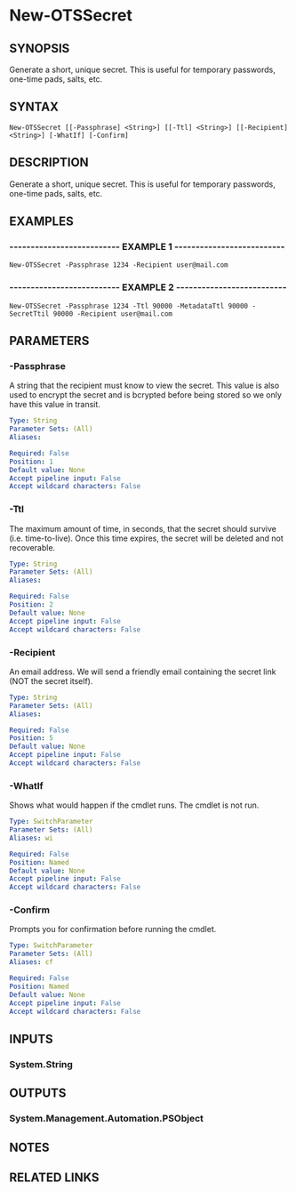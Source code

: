 # New-OTSSecret

## SYNOPSIS
Generate a short, unique secret.
This is useful for temporary passwords, one-time pads, salts, etc.

## SYNTAX

```
New-OTSSecret [[-Passphrase] <String>] [[-Ttl] <String>] [[-Recipient] <String>] [-WhatIf] [-Confirm]
```

## DESCRIPTION
Generate a short, unique secret.
This is useful for temporary passwords, one-time pads, salts, etc.

## EXAMPLES

### -------------------------- EXAMPLE 1 --------------------------
```
New-OTSSecret -Passphrase 1234 -Recipient user@mail.com
```

### -------------------------- EXAMPLE 2 --------------------------
```
New-OTSSecret -Passphrase 1234 -Ttl 90000 -MetadataTtl 90000 -SecretTtil 90000 -Recipient user@mail.com
```

## PARAMETERS

### -Passphrase
A string that the recipient must know to view the secret.
This value is also used to encrypt the secret and is bcrypted before being stored so we only have this value in transit.

```yaml
Type: String
Parameter Sets: (All)
Aliases: 

Required: False
Position: 1
Default value: None
Accept pipeline input: False
Accept wildcard characters: False
```

### -Ttl
The maximum amount of time, in seconds, that the secret should survive (i.e.
time-to-live).
Once this time expires, the secret will be deleted and not recoverable.

```yaml
Type: String
Parameter Sets: (All)
Aliases: 

Required: False
Position: 2
Default value: None
Accept pipeline input: False
Accept wildcard characters: False
```

### -Recipient
An email address.
We will send a friendly email containing the secret link (NOT the secret itself).

```yaml
Type: String
Parameter Sets: (All)
Aliases: 

Required: False
Position: 5
Default value: None
Accept pipeline input: False
Accept wildcard characters: False
```

### -WhatIf
Shows what would happen if the cmdlet runs.
The cmdlet is not run.

```yaml
Type: SwitchParameter
Parameter Sets: (All)
Aliases: wi

Required: False
Position: Named
Default value: None
Accept pipeline input: False
Accept wildcard characters: False
```

### -Confirm
Prompts you for confirmation before running the cmdlet.

```yaml
Type: SwitchParameter
Parameter Sets: (All)
Aliases: cf

Required: False
Position: Named
Default value: None
Accept pipeline input: False
Accept wildcard characters: False
```

## INPUTS

### System.String

## OUTPUTS

### System.Management.Automation.PSObject

## NOTES

## RELATED LINKS

